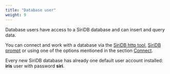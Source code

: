 ```yaml
---
title: "Database user"
weight: 9
---
```


Database users have access to a SiriDB database and can insert and query data.

You can connect and work with a database via the [SiriDB http tool](https://github.com/SiriDB/siridb-http), [SiriDB prompt](https://github.com/SiriDB/siridb-prompt) or using one of the options mentioned in the section [Connect](../../connect).

Every new SiriDB database has already one default user account installed:  **iris** user with password **siri**.

